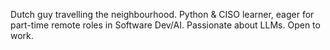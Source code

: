 Dutch guy travelling the neighbourhood. Python & CISO learner, eager for part-time remote roles in Software Dev/AI. Passionate about LLMs. Open to work.

<!---
midego1/midego1 is a ✨ special ✨ repository because its `README.md` (this file) appears on your GitHub profile.
You can click the Preview link to take a look at your changes.
--->
